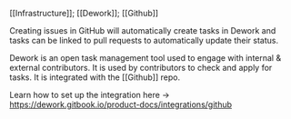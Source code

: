 [[Infrastructure]]; [[Dework]]; [[Github]]

Creating issues in GitHub will automatically create tasks in Dework and tasks can be linked to pull requests to automatically update their status.

Dework is an open task management tool used to engage with internal & external contributors.
It is used by contributors to check and apply for tasks.
It is integrated with the [[Github]] repo.

Learn how to set up the integration here -> https://dework.gitbook.io/product-docs/integrations/github